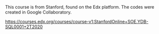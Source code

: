 This course is from Stanford, found on the Edx platform. 
The codes were created in Google Collaboratory.

https://courses.edx.org/courses/course-v1:StanfordOnline+SOE.YDB-SQL0001+2T2020
